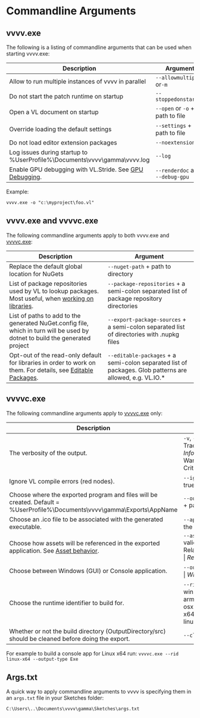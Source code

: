 # Commandline Arguments

## vvvv.exe
The following is a listing of commandline arguments that can be used when starting vvvv.exe:

Description|Argument
-|-
Allow to run multiple instances of vvvv in parallel|`--allowmultiple` or`-m`
Do not start the patch runtime on startup|`--stoppedonstartup` 
Open a VL document on startup|`--open` or `-o` + path to file
Override loading the default settings|`--settings` + path to file
Do not load editor extension packages|`--noextensions`
Log issues during startup to %UserProfile%\Documents\vvvv\gamma\vvvv.log |`--log`
Enable GPU debugging with VL.Stride. See [GPU Debugging](../libraries/3d/gpu-debugging.md).| `--renderdoc` and `--debug-gpu`

Example:

    vvvv.exe -o "c:\myproject\foo.vl"


## vvvv.exe and vvvvc.exe
The following commandline arguments apply to both vvvv.exe and [vvvvc.exe](exporting.md#the-commandline-compiler):

Description|Argument
-|-
Replace the default global location for NuGets|`--nuget-path` + path to directory
List of package repositories used by VL to lookup packages. Most useful, when [working on libraries](../extending/contributing.md).|`--package-repositories` + a semi-colon separated list of package repository directories
List of paths to add to the generated NuGet.config file, which in turn will be used by dotnet to build the generated project|`--export-package-sources` + a semi-colon separated list of directories with .nupkg files
Opt-out of the read-only default for libraries in order to work on them. For details, see [Editable Packages](../language/compilation.md#editable-packages).|`--editable-packages` + a semi-colon separated list of packages. Glob patterns are allowed, e.g. VL.IO.*

## vvvvc.exe
The following commandline arguments apply to [vvvvc.exe](exporting.md#the-commandline-compiler) only:

Description|Argument
-|-
The verbosity of the output. |`-v`, `--verbosity` + Trace \| Debug \| *Information* \| Warning \| Error \| Critical \| None
Ignore VL compile errors (red nodes). |`--ignore-errors` + true \| *false*
Choose where the exported program and files will be created. Default = %UserProfile%\Documents\vvvv\gamma\Exports\AppName|`--output-directory` + path to directory
Choose an .ico file to be associated with the generated executable.|`--app-icon` path to the .ico file
Choose how assets will be referenced in the exported application. See [Asset behavior](exporting.md#asset-behavior). |`--asset-behavior` valid values: RelativeToDocument \| *RelativeToOutput*
Choose between Windows (GUI) or Console application. |`--output-type` + Exe \| *WinExe*
Choose the runtime identifier to build for. |`--rid` + *win-x64* \| win-x86 \| win-arm64 \| osx-x64 \| osx-arm64 \| linux-x64 \| linux-arm \| linux-arm64
Whether or not the build directory (OutputDirectory/src) should be cleaned before doing the export. |`--clean` *true* \| false

For example to build a console app for Linux x64 run:
`vvvvc.exe --rid linux-x64 --output-type Exe`

## Args.txt
A quick way to apply commandline arguments to vvvv is specifying them in an `args.txt` file in your Sketches folder:

    C:\Users\..\Documents\vvvv\gamma\Sketches\args.txt
